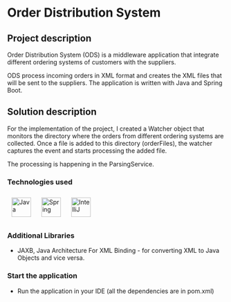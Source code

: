 # Order Distribution System

## Project description

Order Distribution System (ODS) is a middleware application that integrate different ordering systems of customers with the suppliers.

ODS process incoming orders in XML format and creates the XML files that will be sent to the suppliers.
The application is written with Java and Spring Boot.

## Solution description

For the implementation of the project, I created a Watcher object that monitors the directory where the orders from different ordering systems are collected.
Once a file is added to this directory (orderFiles), the watcher captures the event and starts processing the added file.

The processing is happening in the ParsingService.

### Technologies used

<div >

<img style="margin: 10px" src="https://img.icons8.com/color/48/000000/java-coffee-cup-logo.png" alt="Java" height="45"/>

<img style="margin: 10px" src="https://du0ulnyus7r80.cloudfront.net/wp-content/uploads/2020/02/spring-boot-logo-png-4-transparent.png" alt="Spring" height="45" />

<img style="margin: 10px" src="https://upload.wikimedia.org/wikipedia/commons/thumb/9/9c/IntelliJ_IDEA_Icon.svg/1200px-IntelliJ_IDEA_Icon.svg.png" alt="IntelliJ" height="45"/>
</div>


### Additional Libraries

- JAXB, Java Architecture For XML Binding - for converting XML to Java Objects and vice versa.

### Start the application

- Run the application in your IDE (all the dependencies are in pom.xml)
